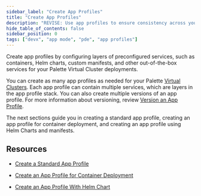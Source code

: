 ```yaml
---
sidebar_label: "Create App Profiles"
title: "Create App Profiles"
description: "REVISE: Use app profiles to ensure consistency across your Palette Virtual Clusters."
hide_table_of_contents: false
sidebar_position: 0
tags: ["devx", "app mode", "pde", "app profiles"]
---
```



Create app profiles by configuring layers of preconfigured services, such as containers, Helm charts, custom manifests, and other out-of-the-box services for your Palette Virtual Cluster deployments.

You can create as many app profiles as needed for your Palette [Virtual Clusters](../../../devx/palette-virtual-clusters/palette-virtual-clusters.md). Each app profile can contain multiple services, which are layers in the app profile stack. You can also create multiple versions of an app profile. For more information about versioning, review [Version an App Profile](../modify-app-profiles/version-app-profile.md). 

The next sections guide you in creating a standard app profile, creating an app profile for container deployment, and creating an app profile using Helm Charts and manifests.


## Resources

- [Create a Standard App Profile](../create-app-profiles/create-standard-app-profile.md)

- [Create an App Profile for Container Deployment](container-deployment.md)

- [Create an App Profile With Helm Chart](../create-app-profiles/create-helm-app-profile.md)
